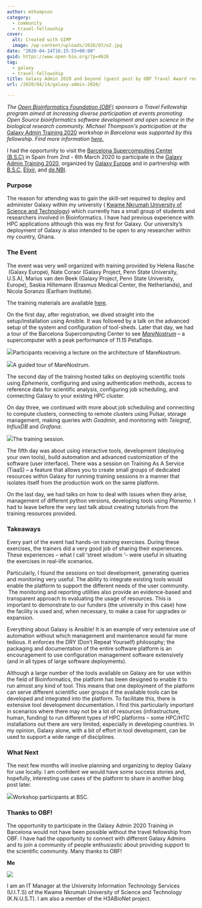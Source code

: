 ```yaml
---
author: mthompson
category:
  - community
  - travel-fellowship
cover:
  alt: Created with GIMP
  image: /wp-content/uploads/2020/03/e2.jpg
date: "2020-04-14T16:15:55+00:00"
guid: https://www.open-bio.org/?p=4626
tag:
  - galaxy
  - travel-fellowship
title: Galaxy Admin 2020 and beyond (guest post by OBF Travel Award recipient Michael Thompson)
url: /2020/04/14/galaxy-admin-2020/

---
```

_The [Open Bioinformatics Foundation (OBF)](https://www.open-bio.org) sponsors a Travel Fellowship program aimed at increasing diverse participation at events promoting Open Source bioinformatics software development and open science in the biological research community. Michael Thompson's participation at the_ [Galaxy Admin Training 2020](https://galaxyproject.org/events/2020-03-admin/) _workshop in Barcelona was supported by this fellowship. Find more information [here.](/travel-awards/)_

I had the opportunity to visit the [Barcelona Supercomputing Center (B.S.C)](https://www.bsc.es/) in Spain from 2nd \- 6th March 2020 to participate in the [Galaxy Admin Training 2020](https://galaxyproject.org/events/2020-03-admin/), organized by [Galaxy Europe](https://galaxyproject.eu/) and in partnership with [B.S.C](https://www.bsc.es/), [Elixir](https://elixir-europe.org/), and [de.NBI](https://www.denbi.de/).

### **Purpose**

The reason for attending was to gain the skill-set required to deploy and administer Galaxy within my university ( [Kwame Nkrumah University of Science and Technology](https://www.knust.edu.gh/)) which currently has a small group of students and researchers involved in Bioinformatics. I have had previous experience with HPC applications although this was my first for Galaxy. Our university’s deployment of Galaxy is also intended to be open to any researcher within my country, Ghana.

### **The Event**

The event was very well organized with training provided by Helena Rasche  (Galaxy Europe), Nate Coraor (Galaxy Project, Penn State University, U.S.A), Marius van den Beek (Galaxy Project, Penn State University, Europe), Saskia Hiltemann (Erasmus Medical Center, the Netherlands), and Nicola Soranzo (Earlham Institute).

The training materials are available [here](https://github.com/galaxyproject/admin-training).

On the first day, after registration, we dived straight into the setup/installation using Ansible. It was followed by a talk on the advanced setup of the system and configuration of tool-sheds. Later that day, we had a tour of the Barcelona Supercomputing Center to see [_MareNostrum_](https://www.bsc.es/marenostrum/marenostrum) – a supercomputer with a peak performance of 11.15 Petaflops.

![](/wp/wp-content/uploads/2020/03/20200302_GalaxyAdminTraining_MN4_2-1024x576.jpeg)Participants receiving a lecture on the architecture of MareNostrum.

![](/wp/wp-content/uploads/2020/03/20200302_GalaxyAdminTraining_MN4_3-1024x576.jpeg)A guided tour of MareNostrum.

The second day of the training hosted talks on deploying scientific tools using _Ephemeris_, configuring and using authentication methods, access to reference data for scientific analysis, configuring job scheduling, and connecting Galaxy to your existing HPC cluster.

On day three, we continued with more about job scheduling and connecting to compute clusters, connecting to remote clusters using Pulsar, storage management, making queries with _Gxadmin,_ and monitoring with _Telegraf_, _InfluxDB_ and _Grafana_.

![](/wp/wp-content/uploads/2020/03/20200302_GalaxyAdminTraining_room-1024x576.jpeg)The training session.

The fifth day was about using interactive tools, development (deploying your own tools), build automation and advanced customization of the software (user interface). There was a session on Training As A Service (TiaaS) – a feature that allows you to create small groups of dedicated resources within Galaxy for running training sessions in a manner that isolates itself from the production work on the same platform.

On the last day, we had talks on how to deal with issues when they arise, management of different python versions, developing tools using _Planemo._ I had to leave before the very last talk about creating tutorials from the training resources provided.

### **Takeaways**

Every part of the event had hands-on training exercises. During these exercises, the trainers did a very good job of sharing their experiences. These experiences – what I call ‘street wisdom ‘– were useful in situating the exercises in real-life scenarios.

Particularly, I found the sessions on tool development, generating queries and monitoring very useful. The ability to integrate existing tools would enable the platform to support the different needs of the user community.  The monitoring and reporting utilities also provide an evidence-based and transparent approach to evaluating the usage of resources. This is important to demonstrate to our funders (the university in this case) how the facility is used and, when necessary, to make a case for upgrades or expansion.

Everything about Galaxy is Ansible! It is an example of very extensive use of automation without which management and maintenance would far more tedious. It enforces the DRY (Don’t Repeat Yourself) philosophy; the packaging and documentation of the entire software platform is an encouragement to use configuration management software extensively (and in all types of large software deployments).

Although a large number of the tools available on Galaxy are for use within the field of Bioinformatics, the platform has been designed to enable it to run almost any kind of tool. This means that one deployment of the platform can serve different scientific user groups if the available tools can be developed and integrated into the platform. To facilitate this, there is extensive tool development documentation. I find this particularly important in scenarios where there may not be a lot of resources (infrastructure, human, funding) to run different types of HPC platforms – some HPC/HTC installations out there are very limited, especially in developing countries. In my opinion, Galaxy alone, with a bit of effort in tool development, can be used to support a wide range of disciplines.

### **What Next**

The next few months will involve planning and organizing to deploy Galaxy for use locally. I am confident we would have some success stories and, hopefully, interesting use cases of the platform to share in another blog post later.

![](/wp/wp-content/uploads/2020/03/e2-1024x611.jpg)Workshop participants at BSC.

### **Thanks to OBF!**

The opportunity to participate in the Galaxy Admin 2020 Training in Barcelona would not have been possible without the travel fellowship from OBF. I have had the opportunity to connect with different Galaxy Admins and to join a community of people enthusiastic about providing support to the scientific community. Many thanks to OBF!

**Me**

![](/wp/wp-content/uploads/2020/03/Me.jpg)

I am an IT Manager at the University Information Technology Services (U.I.T.S) of the Kwame Nkrumah University of Science and Technology (K.N.U.S.T). I am also a member of the H3ABioNet project.
